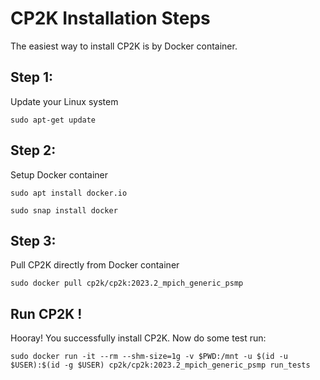 # CP2K Installation Steps
The easiest way to install CP2K is by Docker container.

## Step 1:
Update your Linux system
```shell
sudo apt-get update
```

## Step 2:
Setup Docker container
```shell
sudo apt install docker.io
```
```shell
sudo snap install docker
```

## Step 3:
Pull CP2K directly from Docker container
```shell
sudo docker pull cp2k/cp2k:2023.2_mpich_generic_psmp
```

## Run CP2K !
Hooray! You successfully install CP2K. Now do some test run:
```shell
sudo docker run -it --rm --shm-size=1g -v $PWD:/mnt -u $(id -u $USER):$(id -g $USER) cp2k/cp2k:2023.2_mpich_generic_psmp run_tests
```


